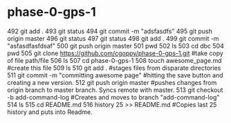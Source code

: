 # phase-0-gps-1
  492  git add .
  493  git status
  494  git commit -m "adsfasdfs"
  495  git push origin master
  496  git status
  497  git status
  498  git add .
  499  git commit -m "asfasdfasfdsaf"
  500  git push origin master
  501  pwd
  502  ls
  503  cd dbc
  504  pwd
  505  git clone https://github.com/cgoppy/phase-0-gps-1.git #take copy of file path/file
  506  ls
  507  cd phase-0-gps-1
  508  touch awesome_page.md #create this file
  509  ls
  510  git add . #stages files from disparate directories
  511  git commit -m "committing awesome page" #hitting the save button and creating a new version.
  512  git push origin master #pushes changes from origin branch to master branch. Syncs remote with master.
  513  git checkout -b add-command-log #Creates and moves to branch "add-command-log"
  514  ls
  515  cd README.md
  516  history 25 >> README.md #Copies last 25 history and puts into Readme.
